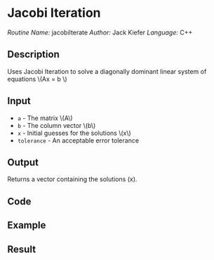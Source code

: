 # Jacobi Iteration
*Routine Name:* jacobiIterate
*Author:* Jack Kiefer
*Language:* C++

## Description

Uses Jacobi Iteration to solve a diagonally dominant linear system of equations \\(Ax = b \\)

## Input

* ``a`` - The matrix \\(A\\)
* ``b`` - The column vector \\(b\\)
* ``x`` - Initial guesses for the solutions \\(x\\)
* ``tolerance`` - An acceptable error tolerance

## Output 

Returns a vector containing the solutions (x).

## Code

## Example

## Result
